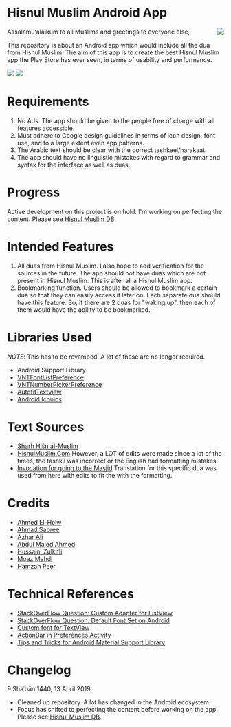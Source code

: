 Hisnul Muslim Android App
=========================
<img align="right" src="https://raw.githubusercontent.com/khalid-hussain/HisnulMuslim/master/app/src/main/res/drawable-xhdpi/ic_launcher.png">

Assalamuʻalaikum to all Muslims and greetings to everyone else,

This repository is about an Android app which would include all the dua from Hisnul Muslim. The aim of this app is to create the
best Hisnul Muslim app the Play Store has ever seen, in terms of usability and performance.

![](https://github.com/khalid-hussain/HisnulMuslim/raw/master/images/x1.png)
![](https://github.com/khalid-hussain/HisnulMuslim/raw/master/images/x2.png)

# Requirements

1. No Ads. The app should be given to the people free of charge with all features accessible.
2. Must adhere to Google design guidelines in terms of icon design, font use, and to a large extent even app patterns.
3. The Arabic text should be clear with the correct tashkeel/harakaat.
4. The app should have no linguistic mistakes with regard to grammar and syntax for the interface as well as duas.

# Progress

Active development on this project is on hold.
I'm working on perfecting the content.
Please see [Hisnul Muslim DB](https://github.com/khalid-hussain/hisnulMuslimDB).

# Intended Features

1. All duas from Hisnul Muslim. I also hope to add verification for the sources in the future. The app should not have duas which
are not present in Hisnul Muslim. This is after all a Hisnul Muslim app.
2. Bookmarking function. Users should be allowed to bookmark a certain dua so that they can easily access it later on. Each
separate dua should have this feature. So, if there are 2 duas for "waking up", then each of them would have the ability to be
bookmarked.

# Libraries Used

*NOTE*: This has to be revamped.
A lot of these are no longer required.

- Android Support Library
- [VNTFontListPreference](https://github.com/vanniktech/VNTFontListPreference)
- [VNTNumberPickerPreference](https://github.com/vanniktech/VNTNumberPickerPreference)
- [AutofitTextview](https://github.com/grantland/android-autofittextview)
- [Android Iconics](https://github.com/mikepenz/Android-Iconics)

# Text Sources
- [Sharĥ Ĥiŝn al-Muslim](http://www.muslim-library.com/dl/books/arabic_sharh_hisn_almuslim_min_adhkar_alkitab_wa_alsunnah.pdf)
- [HisnulMuslim.Com](http://www.hisnulmuslim.com/index-page-liste-lang-en.html)
     However, a LOT of edits were made since a lot of the times, the tashkîl was incorrect or the English had formatting mistakes.
- [Invocation for going to the Masjid](http://www.islamawareness.net/Dua/Fortress/012.html)
    Translation for this specific dua was used from here with edits to fit the with the formatting.

# Credits

- [Ahmed El-Helw](http://twitter.com/ahmedre)
- [Ahmad Sabree](https://twitter.com/sabree01)
- [Azhar Ali](https://www.linkedin.com/pub/md-azhar-ali/90/251/140)
- [Abdul Majed Ahmed](https://www.facebook.com/abdulmajed.ahmed)
- [Hussaini Zulkifli](https://twitter.com/HussainiZul)
- [Moaz Mahdi](https://www.facebook.com/moaaz.mahdi)
- [Hamzah Peer](https://www.facebook.com/peerhumza)

# Technical References

- [StackOverFlow Question: Custom Adapter for ListView](http://stackoverflow.com/questions/8166497/custom-adapter-for-list-view)
- [StackOverFlow Question: Default Font Set on Android](http://stackoverflow.com/questions/6809944/default-font-set-on-android)
- [Custom font for TextView](http://www.tutorialspoint.com/android/android_custom_fonts.htm)
- [ActionBar in Preferences Activity](http://stackoverflow.com/questions/26439139/getactionbar-returns-null-in-preferenceactivity-appcompat-v7-21)
- [Tips and Tricks for Android Material Support Library](http://code.hootsuite.com/tips-and-tricks-for-android-material-support-library-2-electric-boogaloo/)

# Changelog

9 Shaʿbān 1440, 13 April 2019:

- Cleaned up repository. A lot has changed in the Android ecosystem.
- Focus has shifted to perfecting the content before working on the app. Please see [Hisnul Muslim DB](https://github.com/khalid-hussain/hisnulMuslimDB).
